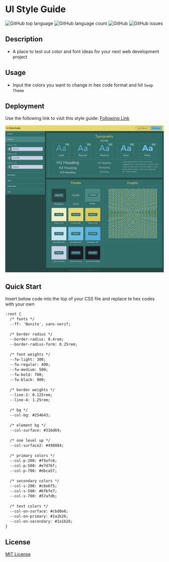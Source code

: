 # UI Style Guide

![GitHub top language](https://img.shields.io/github/languages/top/tooboi/style-guide?color=yellow)
![GitHub language count](https://img.shields.io/github/languages/count/tooboi/style-guide?color=yellow)
![GitHub](https://img.shields.io/github/license/tooboi/style-guide?color=yellow)
![GitHub issues](https://img.shields.io/github/issues/tooboi/style-guide?color=yellow)

## Description

- A place to test out color and font ideas for your next web development project

## Usage

- Input the colors you want to change in hex code format and hit `Swap Theme`

## Deployment

Use the following link to visit this style guide: [Following Link](https://tooboi.github.io/Style-Guide/)

![screenshot of web page](/assets/images/Demo.png)

## Quick Start

Insert below code into the top of your CSS file and replace te hex codes with your own

```
:root {
  /* fonts */
  --ff: 'Nunito', sans-serif;
  
  /* border radius */
  --border-radius: 0.4rem;
  --border-radius-form: 0.25rem;
  
  /* font weights */
  --fw-light: 300;
  --fw-regular: 400;
  --fw-medium: 500;
  --fw-bold: 700;
  --fw-black: 900;
  
  /* border weights */
  --line-2: 0.125rem;
  --line-4: 1.25rem;
  
  /* bg */
  --col-bg: #254643;
  
  /* element bg */
  --col-surface: #316d69;
  
  /* one level up */
  --col-surface2: #498884;
  
  /* primary colors */
  --col-p-200: #f5efc6;
  --col-p-500: #e7d76f;
  --col-p-700: #dbca57;
  
  /* secondary colors */
  --col-s-200: #c6e6f5;
  --col-s-500: #6fbfe7;
  --col-s-700: #57afdb;

  /* text colors */
  --col-on-surface: #cbd0e6;
  --col-on-primary: #1a1b26;
  --col-on-secondary: #1a1b26;
}
```

## License

[MIT License](./LICENSE)
